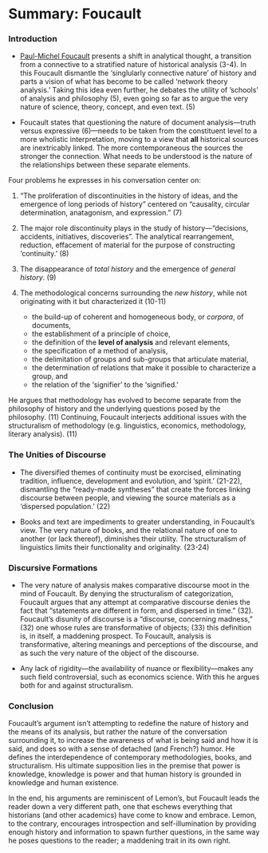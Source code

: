  # Summary: Foucault

### Introduction

 - [Paul-Michel Foucault](https://en.wikipedia.org/wiki/Michel_Foucault) presents a shift in analytical thought, a transition from a connective to a stratified nature of historical analysis (3-4).  In this Foucault dismantle the ‘singlularly connective nature’ of history and parts a vision of what has become to be called ‘network theory analysis.’  Taking this idea even further, he debates the utility of ’schools’ of analysis and philosophy (5), even going so far as to argue the very nature of science, theory, concept, and even text. (5)

 - Foucault states that questioning the nature of document analysis—truth versus expressive (6)—needs to be taken from the constituent level to a more wholistic interpretation, moving to a view that **all** historical sources are inextricably linked.  The more contemporaneous the sources the stronger the connection.  What needs to be understood is the nature of the relationships between these separate elements.

Four problems he expresses in his conversation center on:

  1. “The proliferation of discontinuities in the history of ideas, and the emergence of long periods of history” centered on “causality, circular determination, anatagonism, and expression.” (7)

  2. The major role discontinuity plays in the study of history—“decisions, accidents, initiatives, discoveries”.  The analytical rearrangement, reduction, effacement of material for the purpose of constructing ‘continuity.’ (8)

  3. The disappearance of _total history_ and the emergence of _general history_. (9)

  4. The methodological concerns surrounding the _new history_, while not originating with it but characterized it (10-11)

     - the build-up of coherent and homogeneous body, or _corpora_, of documents,
     - the establishment of a principle of choice,
     - the definition of the **level of analysis** and relevant elements,
     - the specification of a method of analysis,
     - the  delimitation of groups and sub-groups that articulate material,
     - the determination of relations that make it possible to characterize a group, and
     - the relation of the ‘signifier’ to the ‘signified.’

He argues that methodology has evolved to become separate from the philosophy of history and the underlying questions posed by the philosophy. (11)  Continuing, Foucault interjects additional issues with the structuralism of methodology (e.g. linguistics, economics, methodology, literary analysis). (11)

### The Unities of Discourse

  - The diversified themes of continuity must be exorcised, eliminating tradition, influence, development and evolution, and ‘spirit.’ (21-22), dismantling the “ready-made syntheses” that create the forces linking discourse between people, and viewing the source materials as a ‘dispersed population.’ (22)

 - Books and text are impediments to greater understanding, in Foucault’s view.  The very nature of books, and the relational nature of one to another (or lack thereof), diminishes their utility.  The structuralism of linguistics limits their functionality and originality. (23-24)

### Discursive Formations

  - The very nature of analysis makes comparative discourse moot in the mind of Foucault.  By denying the structuralism of categorization, Foucault argues that any attempt at comparative discourse denies the fact that “statements are different in form, and dispersed in time.” (32).  Foucault’s disunity of discourse is a “discourse, concerning madness,” (32) one whose rules are transformative of objects; (33) this definition is, in itself, a maddening prospect.  To Foucault, analysis is transformative, altering meanings and perceptions of the discourse, and as such the very nature of the object of the discourse.

 - Any lack of rigidity—the availability of nuance or flexibility—makes any such field controversial, such as economics science.  With this he argues both for and against structuralism.

### Conclusion

Foucault’s argument isn’t attempting to redefine the nature of history and the means of its analysis, but rather the nature of the conversation surrounding it, to increase the awareness of what is being said and how it is said, and does so with a sense of detached (and French?) humor.  He defines the interdependence of contemporary methodologies, books, and structuralism.  His ultimate supposition lies in the premise that power is knowledge, knowledge is power and that human history is grounded in knowledge and human existence.

In the end, his arguments are reminiscent of Lemon’s, but Foucault leads the reader down a very different path, one that eschews everything that historians (and other academics) have come to know and embrace.  Lemon, to the contrary, encourages introspection and self-illumination by providing enough history and information to spawn further questions, in the same way he poses questions to the reader; a maddening trait in its own right.
